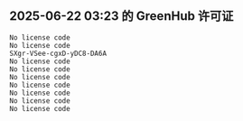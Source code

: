 ## 2025-06-22 03:23 的 GreenHub 许可证
```
No license code
No license code
SXgr-VSee-cgxD-yDC8-DA6A
No license code
No license code
No license code
No license code
No license code
No license code
No license code
```
